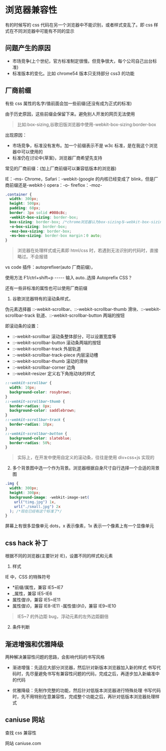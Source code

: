 # 浏览器兼容性

有的时候写的 css 代码在另一个浏览器中不能识别，或者样式变乱了。即 css 样式在不同浏览器中可能有不同的显示

## 问题产生的原因

- 市场竞争(上个世纪，官方标准制定很慢。但竞争很大，每个公司自己出台标准)
- 标准版本的变化。比如 chrome54 版本只支持部分 css3 的功能

## 厂商前缀

有些 css 属性的名字/值前面会加一些前缀(还没有成为正式的标准)

由于历史原因，这些前缀会保留下来。避免别人开发的网页无法使用

> 比如:box-sizing,谷歌旧版浏览器中使用-webkit-box-sizing:border-box

出现原因：

- 市场竞争，标准没有发布。加一个前缀表示不是 w3c 标准，是在我这个浏览器中可以使用的
- 标准仍在讨论中(草案)，浏览器厂商希望先支持

常见的厂商前缀：(加上厂商前缀可以兼容低版本的浏览器)

IE：-ms-
Chrome，Safari：-webkit-(google 的内核已经变成了 blink，但是厂商前缀还是-webkit-)
opera：-o-
fireflox：-moz-

```css
.container {
  width: 300px;
  height: 500px;
  padding: 60px;
  border: 3px solid #008c8c;
  -webkit-box-sizing: border-box;
  box-sizing: border-box; /*chrome浏览器认为box-sizing与-webkit-box-sizing重要性一样*/
  -o-box-sizing: border-box;
  -moz-box-sizing: border-box;
  -ms-box-sizing: border-box margin：0 auto;
}
```

> 浏览器在处理样式或元素即 html/css 时，若遇到无法识别的代码时，直接略过。不会报错

vs code 插件：autoprefixer(auto 厂商前缀)，

使用方法 F1/ctrl+shift+p ----- 输入 auto..选择 Autoprefix CSS？

还有一些非标准的属性也可以使用厂商前缀

1. 谷歌浏览器特有的滚动条样式，

伪元素选择器 ::-webkit-scrollbar、::-webkit-scrollbar-thumb 滑块、::-webkit-scrollbar-track 轨道、::-webkit-scrollbar-button 两端的按钮

即滚动条的设置：

- ::-webkit-scrollbar 滚动条整体部分，可以设置宽度等
- ::-webkit-scrollbar-button 滚动条两端的按钮
- ::-webkit-scrollbar-track 外层轨道
- ::-webkit-scrollbar-track-piece 内层滚动槽
- ::-webkit-scrollbar-thumb 滚动的滑块
- ::-webkit-scrollbar-corner 边角
- ::-webkit-resizer 定义右下角拖动块的样式

```css
::-webkit-scrollbar {
  width: 10px;
  background-color: rosybrown;
}
::-webkit-scrollbar-thumb {
  border-radius: 8px;
  background-color: saddlebrown;
}
::-webkit-scrollbar-track {
  border-radius: 10px;
}
::-webkit-scrollbar-button {
  background-color: slateblue;
  border-radius: 50%;
}
```

> 实际上，在开发中使用自定义的滚动条，往往是使用 div+css+js 实现的

2. 多个背景图中选一个作为背景。浏览器根据自身尺寸自行选择一个合适的背景图

```css
.img {
  width: 300px;
  height: 300px;
  background-image: -webkit-image-set(
    url("timg.jpg") 1x,
    url("./small.jpg") 2x
  ); /*现在已经有这个标准了*/
}
```

屏幕上有很多显像单元 dots，x 表示像素，1x 表示一个像素上有一个显像单元

## css hack 补丁

根据不同的浏览器(主要针对 IE)，设置不同的样式和元素

1. 样式

IE 中，CSS 的特殊符号

- \*前缀/属性，兼容 IE5~IE7
- \_属性，兼容 IE5-IE6
- 属性值\9，兼容 IE5~IE11
- 属性值\0，兼容 IE8-IE11 -属性值\9\0，兼容 IE9~IE10

> IE5~7 的外边距 bug，浮动元素的左外边距翻倍

2. 条件判断

## 渐进增强和优雅降级

两种解决兼容性问题的思路，会影响代码的书写风格

- 渐进增强：先适应大部分浏览器，然后针对新版本浏览器加入新的样式
  书写代码时，先尽量避免书写有兼容性问题的代码，完成之后，再逐步加入新编准中的代码

- 优雅降级：先制作完整的功能，然后针对低版本浏览器进行特殊处理
  书写代码时，先不用特别在意兼容性，完成整个功能之后，再针对低版本浏览器处理样式

## caniuse 网站

查找 css 兼容性

网站 caniuse.com
